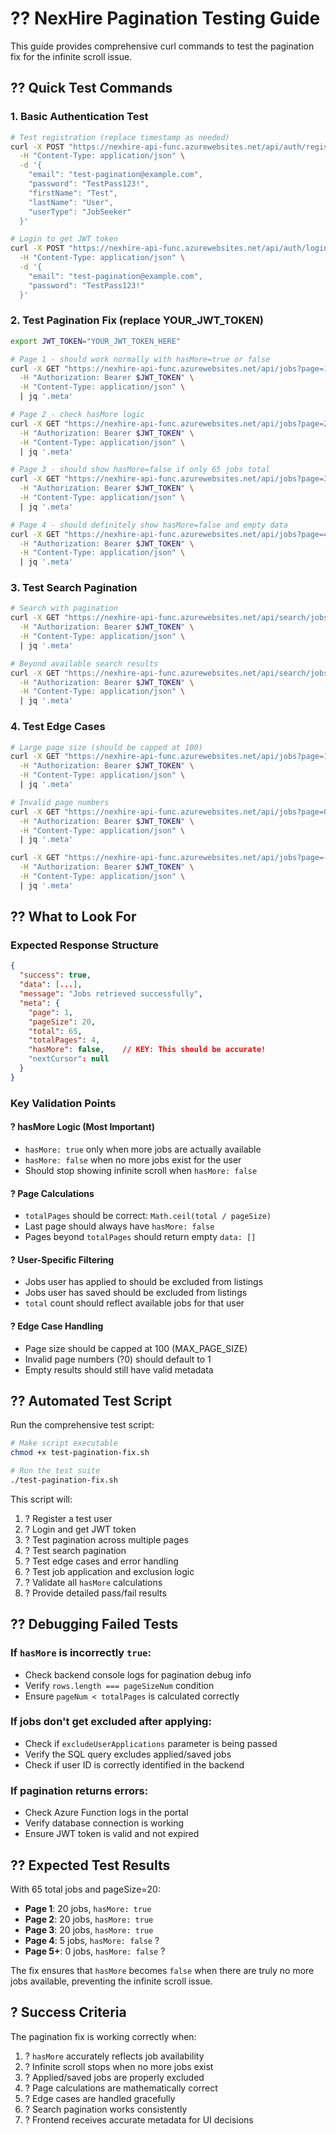 # ?? NexHire Pagination Testing Guide

This guide provides comprehensive curl commands to test the pagination fix for the infinite scroll issue.

## ?? Quick Test Commands

### 1. Basic Authentication Test
```bash
# Test registration (replace timestamp as needed)
curl -X POST "https://nexhire-api-func.azurewebsites.net/api/auth/register" \
  -H "Content-Type: application/json" \
  -d '{
    "email": "test-pagination@example.com",
    "password": "TestPass123!",
    "firstName": "Test",
    "lastName": "User",
    "userType": "JobSeeker"
  }'

# Login to get JWT token
curl -X POST "https://nexhire-api-func.azurewebsites.net/api/auth/login" \
  -H "Content-Type: application/json" \
  -d '{
    "email": "test-pagination@example.com",
    "password": "TestPass123!"
  }'
```

### 2. Test Pagination Fix (replace YOUR_JWT_TOKEN)
```bash
export JWT_TOKEN="YOUR_JWT_TOKEN_HERE"

# Page 1 - should work normally with hasMore=true or false
curl -X GET "https://nexhire-api-func.azurewebsites.net/api/jobs?page=1&pageSize=20" \
  -H "Authorization: Bearer $JWT_TOKEN" \
  -H "Content-Type: application/json" \
  | jq '.meta'

# Page 2 - check hasMore logic
curl -X GET "https://nexhire-api-func.azurewebsites.net/api/jobs?page=2&pageSize=20" \
  -H "Authorization: Bearer $JWT_TOKEN" \
  -H "Content-Type: application/json" \
  | jq '.meta'

# Page 3 - should show hasMore=false if only 65 jobs total
curl -X GET "https://nexhire-api-func.azurewebsites.net/api/jobs?page=3&pageSize=20" \
  -H "Authorization: Bearer $JWT_TOKEN" \
  -H "Content-Type: application/json" \
  | jq '.meta'

# Page 4 - should definitely show hasMore=false and empty data
curl -X GET "https://nexhire-api-func.azurewebsites.net/api/jobs?page=4&pageSize=20" \
  -H "Authorization: Bearer $JWT_TOKEN" \
  -H "Content-Type: application/json" \
  | jq '.meta'
```

### 3. Test Search Pagination
```bash
# Search with pagination
curl -X GET "https://nexhire-api-func.azurewebsites.net/api/search/jobs?q=engineer&page=1&pageSize=10" \
  -H "Authorization: Bearer $JWT_TOKEN" \
  -H "Content-Type: application/json" \
  | jq '.meta'

# Beyond available search results
curl -X GET "https://nexhire-api-func.azurewebsites.net/api/search/jobs?q=engineer&page=10&pageSize=10" \
  -H "Authorization: Bearer $JWT_TOKEN" \
  -H "Content-Type: application/json" \
  | jq '.meta'
```

### 4. Test Edge Cases
```bash
# Large page size (should be capped at 100)
curl -X GET "https://nexhire-api-func.azurewebsites.net/api/jobs?page=1&pageSize=1000" \
  -H "Authorization: Bearer $JWT_TOKEN" \
  -H "Content-Type: application/json" \
  | jq '.meta'

# Invalid page numbers
curl -X GET "https://nexhire-api-func.azurewebsites.net/api/jobs?page=0&pageSize=20" \
  -H "Authorization: Bearer $JWT_TOKEN" \
  -H "Content-Type: application/json" \
  | jq '.meta'

curl -X GET "https://nexhire-api-func.azurewebsites.net/api/jobs?page=-1&pageSize=20" \
  -H "Authorization: Bearer $JWT_TOKEN" \
  -H "Content-Type: application/json" \
  | jq '.meta'
```

## ?? What to Look For

### Expected Response Structure
```json
{
  "success": true,
  "data": [...],
  "message": "Jobs retrieved successfully",
  "meta": {
    "page": 1,
    "pageSize": 20,
    "total": 65,
    "totalPages": 4,
    "hasMore": false,    // KEY: This should be accurate!
    "nextCursor": null
  }
}
```

### Key Validation Points

#### ? **hasMore Logic** (Most Important)
- `hasMore: true` only when more jobs are actually available
- `hasMore: false` when no more jobs exist for the user
- Should stop showing infinite scroll when `hasMore: false`

#### ? **Page Calculations**
- `totalPages` should be correct: `Math.ceil(total / pageSize)`
- Last page should always have `hasMore: false`
- Pages beyond `totalPages` should return empty `data: []`

#### ? **User-Specific Filtering**
- Jobs user has applied to should be excluded from listings
- Jobs user has saved should be excluded from listings
- `total` count should reflect available jobs for that user

#### ? **Edge Case Handling**
- Page size should be capped at 100 (MAX_PAGE_SIZE)
- Invalid page numbers (?0) should default to 1
- Empty results should still have valid metadata

## ?? Automated Test Script

Run the comprehensive test script:

```bash
# Make script executable
chmod +x test-pagination-fix.sh

# Run the test suite
./test-pagination-fix.sh
```

This script will:
1. ? Register a test user
2. ? Login and get JWT token
3. ? Test pagination across multiple pages
4. ? Test search pagination
5. ? Test edge cases and error handling
6. ? Test job application and exclusion logic
7. ? Validate all `hasMore` calculations
8. ? Provide detailed pass/fail results

## ?? Debugging Failed Tests

### If `hasMore` is incorrectly `true`:
- Check backend console logs for pagination debug info
- Verify `rows.length === pageSizeNum` condition
- Ensure `pageNum < totalPages` is calculated correctly

### If jobs don't get excluded after applying:
- Check if `excludeUserApplications` parameter is being passed
- Verify the SQL query excludes applied/saved jobs
- Check if user ID is correctly identified in the backend

### If pagination returns errors:
- Check Azure Function logs in the portal
- Verify database connection is working
- Ensure JWT token is valid and not expired

## ?? Expected Test Results

With 65 total jobs and pageSize=20:
- **Page 1**: 20 jobs, `hasMore: true`
- **Page 2**: 20 jobs, `hasMore: true` 
- **Page 3**: 20 jobs, `hasMore: true`
- **Page 4**: 5 jobs, `hasMore: false` ?
- **Page 5+**: 0 jobs, `hasMore: false` ?

The fix ensures that `hasMore` becomes `false` when there are truly no more jobs available, preventing the infinite scroll issue.

## ? Success Criteria

The pagination fix is working correctly when:

1. ? `hasMore` accurately reflects job availability
2. ? Infinite scroll stops when no more jobs exist
3. ? Applied/saved jobs are properly excluded
4. ? Page calculations are mathematically correct
5. ? Edge cases are handled gracefully
6. ? Search pagination works consistently
7. ? Frontend receives accurate metadata for UI decisions